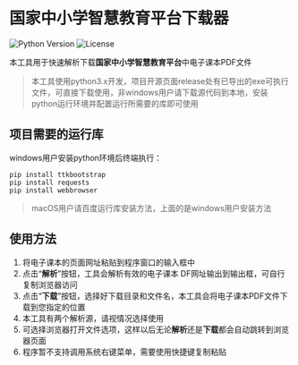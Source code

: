 # 国家中小学智慧教育平台下载器

![Python Version](https://img.shields.io/badge/Python-3.x-blue.svg)
![License](https://img.shields.io/badge/License-MIT-green.svg)

本工具用于快速解析下载**国家中小学智慧教育平台**中电子课本PDF文件

> 本工具使用python3.x开发，项目开源页面release处有已导出的exe可执行文件，可直接下载使用，非windows用户请下载源代码到本地，安装python运行环境并配置运行所需要的库即可使用

## 项目需要的运行库
windows用户安装python环境后终端执行：
```
pip install ttkbootstrap
pip install requests
pip install webbrowser
```
> macOS用户请百度运行库安装方法，上面的是windows用户安装方法


## 使用方法

1. 将电子课本的页面网址粘贴到程序窗口的输入框中
2. 点击“**解析**”按钮，工具会解析有效的电子课本 DF网址输出到输出框，可自行复制浏览器访问
3. 点击“**下载**”按钮，选择好下载目录和文件名，本工具会将电子课本PDF文件下载到您指定的位置
4. 本工具有两个解析源，请视情况选择使用
5. 可选择浏览器打开文件选项，这样以后无论**解析**还是**下载**都会自动跳转到浏览器页面
6. 程序暂不支持调用系统右键菜单，需要使用快捷键复制粘贴

